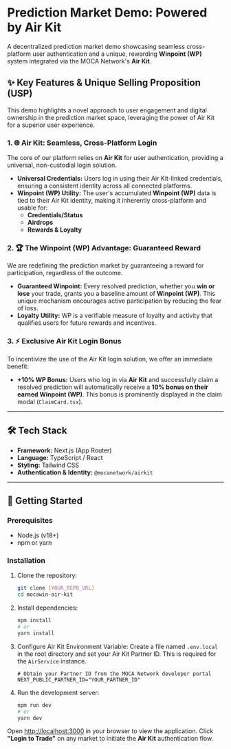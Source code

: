 # Prediction Market Demo: Powered by Air Kit

A decentralized prediction market demo showcasing seamless cross-platform user authentication and a unique, rewarding **Winpoint (WP)** system integrated via the MOCA Network's **Air Kit**.

## ✨ Key Features & Unique Selling Proposition (USP)

This demo highlights a novel approach to user engagement and digital ownership in the prediction market space, leveraging the power of Air Kit for a superior user experience.

### 1. 🌐 Air Kit: Seamless, Cross-Platform Login

The core of our platform relies on **Air Kit** for user authentication, providing a universal, non-custodial login solution.

* **Universal Credentials:** Users log in using their Air Kit-linked credentials, ensuring a consistent identity across all connected platforms.
* **Winpoint (WP) Utility:** The user's accumulated **Winpoint (WP)** data is tied to their Air Kit identity, making it inherently cross-platform and usable for:
    * **Credentials/Status**
    * **Airdrops**
    * **Rewards & Loyalty**

### 2. 🏆 The Winpoint (WP) Advantage: Guaranteed Reward

We are redefining the prediction market by guaranteeing a reward for participation, regardless of the outcome.

* **Guaranteed Winpoint:** Every resolved prediction, whether you **win or lose** your trade, grants you a baseline amount of **Winpoint (WP)**. This unique mechanism encourages active participation by reducing the fear of loss.
* **Loyalty Utility:** WP is a verifiable measure of loyalty and activity that qualifies users for future rewards and incentives.

### 3. ⚡ Exclusive Air Kit Login Bonus

To incentivize the use of the Air Kit login solution, we offer an immediate benefit:

* **+10% WP Bonus:** Users who log in via **Air Kit** and successfully claim a resolved prediction will automatically receive a **10% bonus on their earned Winpoint (WP)**. This bonus is prominently displayed in the claim modal (`ClaimCard.tsx`).

***

## 🛠️ Tech Stack

* **Framework:** Next.js (App Router)
* **Language:** TypeScript / React
* **Styling:** Tailwind CSS
* **Authentication & Identity:** `@mocanetwork/airkit`

***

## 🚀 Getting Started

### Prerequisites

* Node.js (v18+)
* npm or yarn

### Installation

1.  Clone the repository:
    ```bash
    git clone [YOUR_REPO_URL]
    cd mocawin-air-kit
    ```

2.  Install dependencies:
    ```bash
    npm install
    # or
    yarn install
    ```

3.  Configure Air Kit Environment Variable:
    Create a file named `.env.local` in the root directory and set your Air Kit Partner ID. This is required for the `AirService` instance.

    ```
    # Obtain your Partner ID from the MOCA Network developer portal
    NEXT_PUBLIC_PARTNER_ID="YOUR_PARTNER_ID" 
    ```

4.  Run the development server:
    ```bash
    npm run dev
    # or
    yarn dev
    ```

Open [http://localhost:3000](http://localhost:3000) in your browser to view the application. Click **"Login to Trade"** on any market to initiate the **Air Kit** authentication flow.